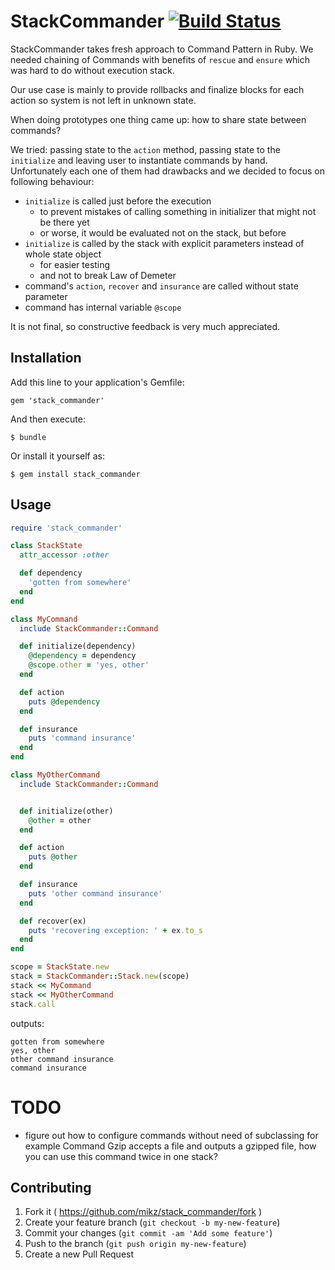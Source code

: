 # StackCommander [![Build Status](https://travis-ci.org/mikz/stack_commander.svg?branch=master)](https://travis-ci.org/mikz/stack_commander)

StackCommander takes fresh approach to Command Pattern in Ruby.
We needed chaining of Commands with benefits of `rescue` and `ensure` which was hard to do without execution stack.

Our use case is mainly to provide rollbacks and finalize blocks for each action so system is not left in unknown state.

When doing prototypes one thing came up: how to share state between commands?

We tried: passing state to the `action` method, passing state to the `initialize` and leaving user to instantiate commands by hand. Unfortunately each one of them had drawbacks and we decided to focus on following behaviour:

* `initialize` is called just before the execution
  * to prevent mistakes of calling something in initializer that might not be there yet
  * or worse, it would be evaluated not on the stack, but before
* `initialize` is called by the stack with explicit parameters instead of whole state object
  * for easier testing
  * and not to break Law of Demeter
* command's `action`, `recover` and `insurance` are called without state parameter
* command has internal variable `@scope`

It is not final, so constructive feedback is very much appreciated.

## Installation

Add this line to your application's Gemfile:

    gem 'stack_commander'

And then execute:

    $ bundle

Or install it yourself as:

    $ gem install stack_commander

## Usage

```ruby
require 'stack_commander'

class StackState
  attr_accessor :other

  def dependency
    'gotten from somewhere'
  end
end

class MyCommand
  include StackCommander::Command

  def initialize(dependency)
    @dependency = dependency
    @scope.other = 'yes, other'
  end

  def action
    puts @dependency
  end

  def insurance
    puts 'command insurance'
  end
end

class MyOtherCommand
  include StackCommander::Command


  def initialize(other)
    @other = other
  end

  def action
    puts @other
  end

  def insurance
    puts 'other command insurance'
  end

  def recover(ex)
    puts 'recovering exception: ' + ex.to_s
  end
end

scope = StackState.new
stack = StackCommander::Stack.new(scope)
stack << MyCommand
stack << MyOtherCommand
stack.call
```

outputs:

```
gotten from somewhere
yes, other
other command insurance
command insurance
```

# TODO
* figure out how to configure commands without need of subclassing
  for example Command Gzip accepts a file and outputs a gzipped file, how you can use this command twice in one stack?

## Contributing

1. Fork it ( https://github.com/mikz/stack_commander/fork )
2. Create your feature branch (`git checkout -b my-new-feature`)
3. Commit your changes (`git commit -am 'Add some feature'`)
4. Push to the branch (`git push origin my-new-feature`)
5. Create a new Pull Request
